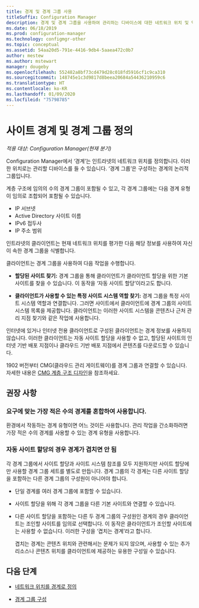 ```yaml
---
title: 경계 및 경계 그룹 사용
titleSuffix: Configuration Manager
description: 경계 및 경계 그룹을 사용하여 관리하는 디바이스에 대한 네트워크 위치 및 액세스 가능한 사이트 시스템을 정의합니다.
ms.date: 06/18/2019
ms.prod: configuration-manager
ms.technology: configmgr-other
ms.topic: conceptual
ms.assetid: 54aa20d5-791e-4416-9db4-5aaea472c0b7
author: mestew
ms.author: mstewart
manager: dougeby
ms.openlocfilehash: 552482a8bf73cd479d28c018fd5916cf1c9ca310
ms.sourcegitcommit: 148745e1c3d9817d8beea20684a54436210959c6
ms.translationtype: HT
ms.contentlocale: ko-KR
ms.lasthandoff: 01/09/2020
ms.locfileid: "75798785"
---
```

# <a name="define-site-boundaries-and-boundary-groups"></a>사이트 경계 및 경계 그룹 정의

*적용 대상: Configuration Manager(현재 분기)*

Configuration Manager에서 ‘경계’는 인트라넷의 네트워크 위치를 정의합니다.  이러한 위치로는 관리할 디바이스를 들 수 있습니다. ‘경계 그룹’은 구성하는 경계의 논리적 그룹입니다. 

계층 구조에 임의의 수의 경계 그룹이 포함될 수 있고, 각 경계 그룹에는 다음 경계 유형이 임의로 조합되어 포함될 수 있습니다.  

- IP 서브넷  
- Active Directory 사이트 이름  
- IPv6 접두사  
- IP 주소 범위  

인트라넷의 클라이언트는 현재 네트워크 위치를 평가한 다음 해당 정보를 사용하여 자신이 속한 경계 그룹을 식별합니다.  

클라이언트는 경계 그룹을 사용하여 다음 작업을 수행합니다.  

- **할당된 사이트 찾기:** 경계 그룹을 통해 클라이언트가 클라이언트 할당을 위한 기본 사이트를 찾을 수 있습니다. 이 동작을 ‘자동 사이트 할당’이라고도 합니다.   

- **클라이언트가 사용할 수 있는 특정 사이트 시스템 역할 찾기:** 경계 그룹을 특정 사이트 시스템 역할과 연결합니다. 그러면 사이트에서 클라이언트에 경계 그룹의 사이트 시스템 목록을 제공합니다. 클라이언트는 이러한 사이트 시스템을 콘텐츠나 근처 관리 지점 찾기와 같은 작업에 사용합니다.  

인터넷에 있거나 인터넷 전용 클라이언트로 구성된 클라이언트는 경계 정보를 사용하지 않습니다. 이러한 클라이언트는 자동 사이트 할당을 사용할 수 없고, 할당된 사이트의 인터넷 기반 배포 지점이나 클라우드 기반 배포 지점에서 콘텐츠를 다운로드할 수 있습니다.  

1902 버전부터 CMG(클라우드 관리 게이트웨이)를 경계 그룹과 연결할 수 있습니다. 자세한 내용은 [CMG 계층 구조 디자인](/sccm/core/clients/manage/cmg/plan-cloud-management-gateway#hierarchy-design)을 참조하세요.<!--3640932-->


## <a name="BKMK_BoundaryBestPractices"></a> 권장 사항

### <a name="use-a-mix-of-the-fewest-boundaries-that-meet-your-needs"></a>요구에 맞는 가장 적은 수의 경계를 혼합하여 사용합니다.

환경에서 작동하는 경계 유형이면 어느 것이든 사용합니다. 관리 작업을 간소화하려면 가장 적은 수의 경계를 사용할 수 있는 경계 유형을 사용합니다.

### <a name="avoid-overlapping-boundaries-for-automatic-site-assignment"></a>자동 사이트 할당의 경우 경계가 겹치면 안 됨

각 경계 그룹에서 사이트 할당과 사이트 시스템 참조를 모두 지원하지만 사이트 할당에만 사용할 경계 그룹 세트를 별도로 만듭니다. 경계 그룹의 각 경계는 다른 사이트 할당을 포함하는 다른 경계 그룹의 구성원이 아니어야 합니다.

- 단일 경계를 여러 경계 그룹에 포함할 수 있습니다.  

- 사이트 할당을 위해 각 경계 그룹을 다른 기본 사이트와 연결할 수 있습니다.  

- 다른 사이트 할당을 포함하는 다른 두 경계 그룹의 구성원인 경계의 경우 클라이언트는 조인할 사이트를 임의로 선택합니다. 이 동작은 클라이언트가 조인할 사이트에는 사용할 수 없습니다. 이러한 구성을 ‘겹치는 경계’라고 합니다.   

    겹치는 경계는 콘텐츠 위치와 관련해서는 문제가 되지 않으며, 사용할 수 있는 추가 리소스나 콘텐츠 위치를 클라이언트에 제공하는 유용한 구성일 수 있습니다.  


## <a name="next-steps"></a>다음 단계

- [네트워크 위치를 경계로 정의](/sccm/core/servers/deploy/configure/boundaries)

- [경계 그룹 구성](/sccm/core/servers/deploy/configure/boundary-groups)
